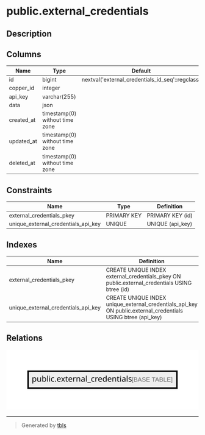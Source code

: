 # public.external_credentials

## Description

## Columns

| Name       | Type                           | Default                                          | Nullable |
| ---------- | ------------------------------ | ------------------------------------------------ | -------- |
| id         | bigint                         | nextval('external_credentials_id_seq'::regclass) | false    |
| copper_id  | integer                        |                                                  | false    |
| api_key    | varchar(255)                   |                                                  | false    |
| data       | json                           |                                                  | false    |
| created_at | timestamp(0) without time zone |                                                  | true     |
| updated_at | timestamp(0) without time zone |                                                  | true     |
| deleted_at | timestamp(0) without time zone |                                                  | true     |

## Constraints

| Name                                | Type        | Definition       |
| ----------------------------------- | ----------- | ---------------- |
| external_credentials_pkey           | PRIMARY KEY | PRIMARY KEY (id) |
| unique_external_credentials_api_key | UNIQUE      | UNIQUE (api_key) |

## Indexes

| Name                                | Definition                                                                                                   |
| ----------------------------------- | ------------------------------------------------------------------------------------------------------------ |
| external_credentials_pkey           | CREATE UNIQUE INDEX external_credentials_pkey ON public.external_credentials USING btree (id)                |
| unique_external_credentials_api_key | CREATE UNIQUE INDEX unique_external_credentials_api_key ON public.external_credentials USING btree (api_key) |

## Relations

![er](public.external_credentials.svg)

---

> Generated by [tbls](https://github.com/k1LoW/tbls)
